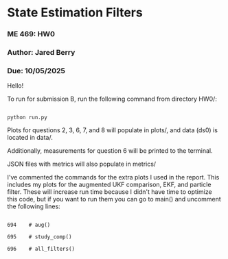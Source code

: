 # State Estimation Filters
### ME 469: HW0
### Author: Jared Berry
### Due: 10/05/2025

Hello!

To run for submission B, run the following command from directory HW0/:

```

python run.py

```

Plots for questions 2, 3, 6, 7, and 8 will populate in plots/, and data (ds0) is located in data/.

Additionally, measurements for question 6 will be printed to the terminal.

JSON files with metrics will also populate in metrics/

I've commented the commands for the extra plots I used in the report. This includes my plots for the
augmented UKF comparison, EKF, and particle filter. These will increase run time because I didn't have time
to optimize this code, but if you want to run them you can go to main() and uncomment the following lines:

```

694    # aug()

695    # study_comp()

696    # all_filters()

```